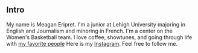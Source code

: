 ## Intro
My name is Meagan Eripret. I'm a junior at Lehigh University majoring in English and Journalism and minoring in French. I'm a center on the Women's Basketball team. I love coffee, showtunes, and going through life with [my favorite people](http://www.lehighsports.com/roster.aspx?path=wbball)
Here is my [Instagram](http://instagram.com/meageripret). Feel free to follow me.
